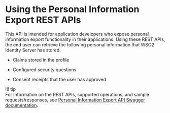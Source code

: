 # Using the Personal Information Export REST APIs

This API is intended for application developers who expose personal
information export functionality in their applications. Using these REST
APIs, the end user can retrieve the following personal information that
WSO2 Identity Server has stored.

-   Claims stored in the profile

-   Configured security questions

-   Consent receipts that the user has approved

!!! tip    
    For information on the REST APIs, supported operations, and sample requests/responses, see [Personal Information Export API Swagger documentation](https://api-docs.wso2.com/apidocs/is/is511/user-export-v5.11.0/).
    
